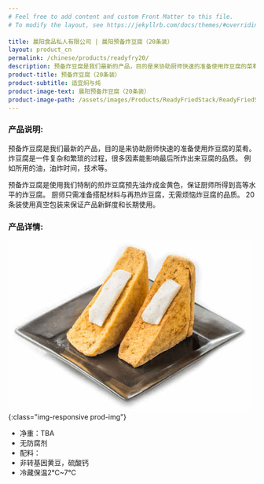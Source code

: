 ```yaml
---
# Feel free to add content and custom Front Matter to this file.
# To modify the layout, see https://jekyllrb.com/docs/themes/#overriding-theme-defaults

title: 晨阳食品私人有限公司 | 晨阳预备炸豆腐（20条装）
layout: product_cn
permalink: /chinese/products/readyfry20/
description: 预备炸豆腐是我们最新的产品，目的是来协助厨师快速的准备使用炸豆腐的菜肴。炸豆腐是一件复杂和繁琐的过程，很多因素能影响最后所炸出来豆腐的品质。例如所用的油，油炸时间，技术等。
product-title: 预备炸豆腐（20条装）
product-subtitle: 适宜焖与炖
product-image-text: 晨阳预备炸豆腐（20条装）
product-image-path: /assets/images/Products/ReadyFriedStack/ReadyFriedStack.jpg
---
```

### 产品说明:
预备炸豆腐是我们最新的产品，目的是来协助厨师快速的准备使用炸豆腐的菜肴。
炸豆腐是一件复杂和繁琐的过程，很多因素能影响最后所炸出来豆腐的品质。
例如所用的油，油炸时间，技术等。


预备炸豆腐是使用我们特制的煎炸豆腐预先油炸成金黄色，保证厨师所得到高等水平的炸豆腐。
厨师只需准备搭配材料与再热炸豆腐，无需烦恼炸豆腐的品质。
20条装使用真空包装来保证产品新鲜度和长期使用。


### 产品详情:
![晨阳预备炸豆腐酿豆腐例子](/assets/images/Products/ReadyFriedStack/productthumbnail.jpeg){:class="img-responsive prod-img"}
- 净重：TBA
- 无防腐剂
- 配料：
- 非转基因黄豆，硫酸钙
- 冷藏保温2℃~7℃

